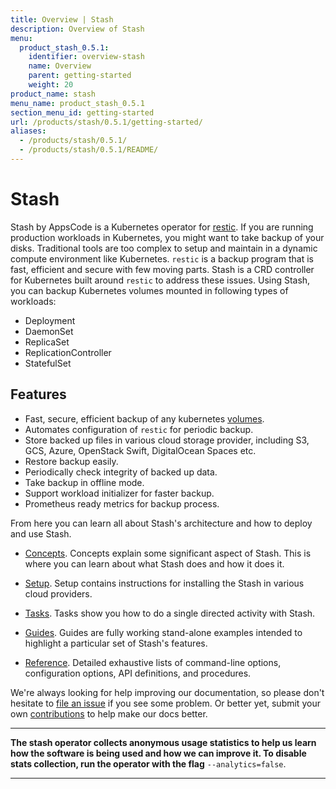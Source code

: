 ```yaml
---
title: Overview | Stash
description: Overview of Stash
menu:
  product_stash_0.5.1:
    identifier: overview-stash
    name: Overview
    parent: getting-started
    weight: 20
product_name: stash
menu_name: product_stash_0.5.1
section_menu_id: getting-started
url: /products/stash/0.5.1/getting-started/
aliases:
  - /products/stash/0.5.1/
  - /products/stash/0.5.1/README/
---
```


# Stash
 Stash by AppsCode is a Kubernetes operator for [restic](https://github.com/restic/restic). If you are running production workloads in Kubernetes, you might want to take backup of your disks. Traditional tools are too complex to setup and maintain in a dynamic compute environment like Kubernetes. `restic` is a backup program that is fast, efficient and secure with few moving parts. Stash is a CRD controller for Kubernetes built around `restic` to address these issues. Using Stash, you can backup Kubernetes volumes mounted in following types of workloads:
- Deployment
- DaemonSet
- ReplicaSet
- ReplicationController
- StatefulSet

## Features
 - Fast, secure, efficient backup of any kubernetes [volumes](https://kubernetes.io/docs/concepts/storage/volumes/).
 - Automates configuration of `restic` for periodic backup.
 - Store backed up files in various cloud storage provider, including S3, GCS, Azure, OpenStack Swift, DigitalOcean Spaces etc.
 - Restore backup easily.
 - Periodically check integrity of backed up data.
 - Take backup in offline mode.
 - Support workload initializer for faster backup.
 - Prometheus ready metrics for backup process.

From here you can learn all about Stash's architecture and how to deploy and use Stash.

- [Concepts](/docs/concepts/). Concepts explain some significant aspect of Stash. This is where you can learn about what Stash does and how it does it.

- [Setup](/docs/setup/). Setup contains instructions for installing
  the Stash in various cloud providers.

- [Tasks](/docs/guides). Tasks show you how to do a single directed activity with Stash.

- [Guides](/docs/guides/). Guides are fully working stand-alone examples
intended to highlight a particular set of Stash's features.

- [Reference](/docs/reference/). Detailed exhaustive lists of
command-line options, configuration options, API definitions, and procedures.

We're always looking for help improving our documentation, so please don't hesitate to [file an issue](https://github.com/appscode/stash/issues/new) if you see some problem. Or better yet, submit your own [contributions](/docs/CONTRIBUTING.md) to help
make our docs better.

---

**The stash operator collects anonymous usage statistics to help us learn how the software is being used and how we can improve it. To disable stats collection, run the operator with the flag** `--analytics=false`.

---
